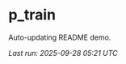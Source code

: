 # p_train

Auto-updating README demo.

<!--START_SECTION:status-->
_Last run: 2025-09-28 05:21 UTC_
<!--END_SECTION:status-->








































































































































































































































































































































































































































































































































































































































































































































































































































